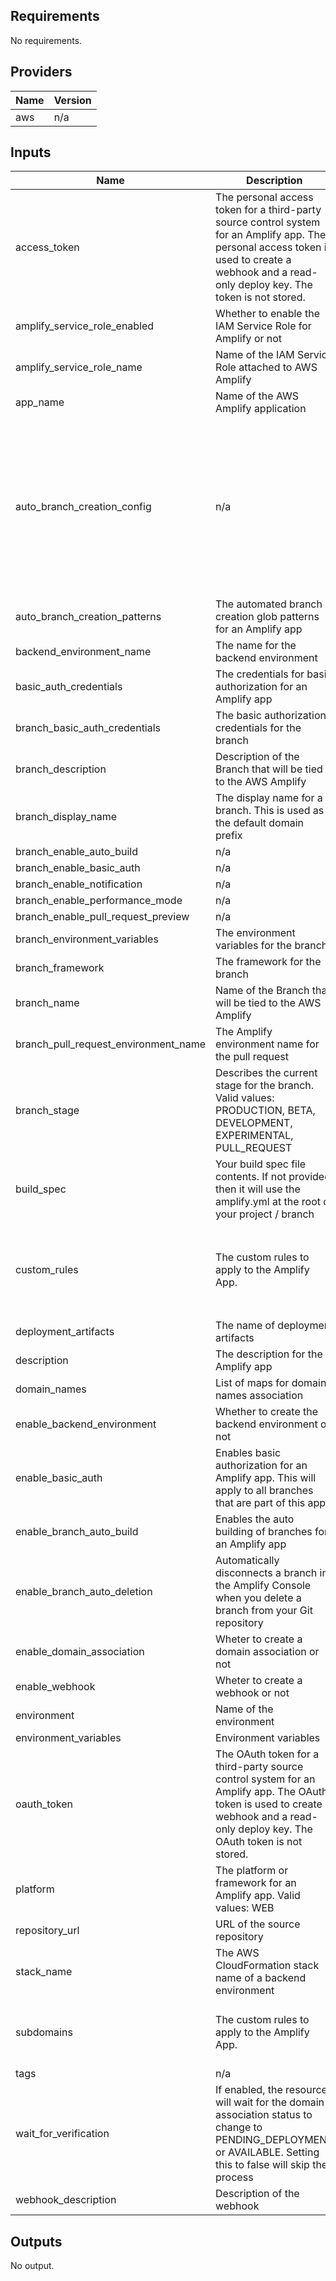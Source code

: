 ## Requirements

No requirements.

## Providers

| Name | Version |
|------|---------|
| aws | n/a |

## Inputs

| Name | Description | Type | Default | Required |
|------|-------------|------|---------|:--------:|
| access\_token | The personal access token for a third-party source control system for an Amplify app. The personal access token is used to create a webhook and a read-only deploy key. The token is not stored. | `string` | `null` | no |
| amplify\_service\_role\_enabled | Whether to enable the IAM Service Role for Amplify or not | `bool` | `false` | no |
| amplify\_service\_role\_name | Name of the IAM Service Role attached to AWS Amplify | `string` | `"AWSAmplifyExecutionRole"` | no |
| app\_name | Name of the AWS Amplify application | `string` | n/a | yes |
| auto\_branch\_creation\_config | n/a | <pre>list(object({<br>    basic_auth_credentials         = string<br>    build_spec                     = string<br>    enable_auto_build              = string<br>    enable_basic_auth              = bool<br>    enable_performance_mode        = bool<br>    enable_pull_request_preview    = bool<br>    environment_variables          = map(string)<br>    framework                      = string<br>    pull_request_environment_name  = string<br>    stage                          = string<br>  }))</pre> | `[]` | no |
| auto\_branch\_creation\_patterns | The automated branch creation glob patterns for an Amplify app | `list` | `null` | no |
| backend\_environment\_name | The name for the backend environment | `string` | `null` | no |
| basic\_auth\_credentials | The credentials for basic authorization for an Amplify app | `string` | `null` | no |
| branch\_basic\_auth\_credentials | The basic authorization credentials for the branch | `string` | `null` | no |
| branch\_description | Description of the Branch that will be tied to the AWS Amplify | `string` | `null` | no |
| branch\_display\_name | The display name for a branch. This is used as the default domain prefix | `string` | `null` | no |
| branch\_enable\_auto\_build | n/a | `bool` | `false` | no |
| branch\_enable\_basic\_auth | n/a | `bool` | `false` | no |
| branch\_enable\_notification | n/a | `bool` | `false` | no |
| branch\_enable\_performance\_mode | n/a | `bool` | `false` | no |
| branch\_enable\_pull\_request\_preview | n/a | `bool` | `false` | no |
| branch\_environment\_variables | The environment variables for the branch | `map(string)` | `null` | no |
| branch\_framework | The framework for the branch | `string` | `null` | no |
| branch\_name | Name of the Branch that will be tied to the AWS Amplify | `string` | `null` | no |
| branch\_pull\_request\_environment\_name | The Amplify environment name for the pull request | `string` | `null` | no |
| branch\_stage | Describes the current stage for the branch. Valid values: PRODUCTION, BETA, DEVELOPMENT, EXPERIMENTAL, PULL\_REQUEST | `string` | `null` | no |
| build\_spec | Your build spec file contents. If not provided then it will use the amplify.yml at the root of your project / branch | `string` | `null` | no |
| custom\_rules | The custom rules to apply to the Amplify App. | <pre>list(object({<br>    source    = string # Required<br>    target    = string # Required<br>    status    = any    # Use null if not passing<br>    condition = any    # Use null if not passing<br>  }))</pre> | `[]` | no |
| deployment\_artifacts | The name of deployment artifacts | `string` | `null` | no |
| description | The description for the Amplify app | `string` | `null` | no |
| domain\_names | List of maps for domain names association | `any` | `null` | no |
| enable\_backend\_environment | Whether to create the backend environment or not | `bool` | `false` | no |
| enable\_basic\_auth | Enables basic authorization for an Amplify app. This will apply to all branches that are part of this app. | `bool` | `false` | no |
| enable\_branch\_auto\_build | Enables the auto building of branches for an Amplify app | `bool` | `false` | no |
| enable\_branch\_auto\_deletion | Automatically disconnects a branch in the Amplify Console when you delete a branch from your Git repository | `bool` | `false` | no |
| enable\_domain\_association | Wheter to create a domain association or not | `bool` | `false` | no |
| enable\_webhook | Wheter to create a webhook or not | `string` | `false` | no |
| environment | Name of the environment | `string` | n/a | yes |
| environment\_variables | Environment variables | `map(string)` | `null` | no |
| oauth\_token | The OAuth token for a third-party source control system for an Amplify app. The OAuth token is used to create a webhook and a read-only deploy key. The OAuth token is not stored. | `string` | `null` | no |
| platform | The platform or framework for an Amplify app. Valid values: WEB | `string` | `null` | no |
| repository\_url | URL of the source repository | `string` | `null` | no |
| stack\_name | The AWS CloudFormation stack name of a backend environment | `string` | `null` | no |
| subdomains | The custom rules to apply to the Amplify App. | <pre>list(object({<br>    branch_name = string<br>    prefix      = string<br>  }))</pre> | `[]` | no |
| tags | n/a | `map(string)` | `{}` | no |
| wait\_for\_verification | If enabled, the resource will wait for the domain association status to change to PENDING\_DEPLOYMENT or AVAILABLE. Setting this to false will skip the process | `bool` | `true` | no |
| webhook\_description | Description of the webhook | `string` | `null` | no |

## Outputs

No output.